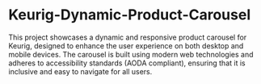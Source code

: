 # Keurig-Dynamic-Product-Carousel
This project showcases a dynamic and responsive product carousel for Keurig, designed to enhance the user experience on both desktop and mobile devices. The carousel is built using modern web technologies and adheres to accessibility standards (AODA compliant), ensuring that it is inclusive and easy to navigate for all users.
